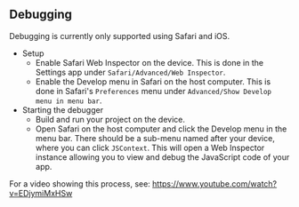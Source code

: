 ## Debugging

Debugging is currently only supported using Safari and iOS.

- Setup
	- Enable Safari Web Inspector on the device. This is done in the Settings app under `Safari/Advanced/Web Inspector`.
	- Enable the Develop menu in Safari on the host computer. This is done in Safari's `Preferences` menu under `Advanced/Show Develop menu in menu bar`.
- Starting the debugger
	- Build and run your project on the device.
	- Open Safari on the host computer and click the Develop menu in the menu bar. There should be a sub-menu named after your device, where you can click `JSContext`. This will open a Web Inspector instance allowing you to view and debug the JavaScript code of your app. 

For a video showing this process, see: https://www.youtube.com/watch?v=EDjymiMxHSw
